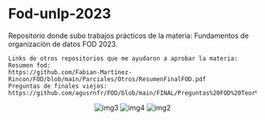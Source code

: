 # Fod-unlp-2023
<p>
    Repositorio donde subo trabajos prácticos de la materia: Fundamentos de organización de datos FOD 2023.

    Links de otros repositorios que me ayudaron a aprobar la materia:
    Resumen fod: 
    https://github.com/Fabian-Martinez-Rincon/FOD/blob/main/Parciales/Otros/ResumenFinalFOD.pdf
    Preguntas de finales viejos: 
    https://github.com/agusrnfr/FOD/blob/main/FINAL/Preguntas%20FOD%20Teor%C3%ADa%202.0.pdf
</p>

<p align="center">
    <img src= "https://i.postimg.cc/Gp7gDHMf/3.jpg" alt = "img3"/>
    <img src= "https://i.postimg.cc/RFJdnGJ3/4.jpg" alt = "img4"/>
    <img src= "https://i.postimg.cc/YqR60TDn/2.jpg" alt = "img2"/>
</p>